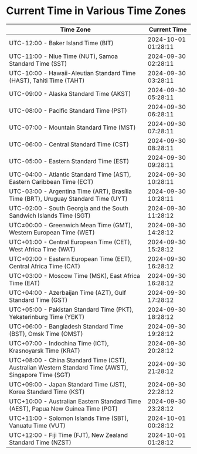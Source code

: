 # Current Time in Various Time Zones

| Time Zone | Current Time |
|-----------|--------------|
| UTC-12:00 - Baker Island Time (BIT) | 2024-10-01 01:28:11 |
| UTC-11:00 - Niue Time (NUT), Samoa Standard Time (SST) | 2024-09-30 02:28:11 |
| UTC-10:00 - Hawaii-Aleutian Standard Time (HAST), Tahiti Time (TAHT) | 2024-09-30 03:28:11 |
| UTC-09:00 - Alaska Standard Time (AKST) | 2024-09-30 05:28:11 |
| UTC-08:00 - Pacific Standard Time (PST) | 2024-09-30 06:28:11 |
| UTC-07:00 - Mountain Standard Time (MST) | 2024-09-30 07:28:11 |
| UTC-06:00 - Central Standard Time (CST) | 2024-09-30 08:28:11 |
| UTC-05:00 - Eastern Standard Time (EST) | 2024-09-30 09:28:11 |
| UTC-04:00 - Atlantic Standard Time (AST), Eastern Caribbean Time (ECT) | 2024-09-30 10:28:11 |
| UTC-03:00 - Argentina Time (ART), Brasília Time (BRT), Uruguay Standard Time (UYT) | 2024-09-30 10:28:11 |
| UTC-02:00 - South Georgia and the South Sandwich Islands Time (SGT) | 2024-09-30 11:28:12 |
| UTC±00:00 - Greenwich Mean Time (GMT), Western European Time (WET) | 2024-09-30 14:28:12 |
| UTC+01:00 - Central European Time (CET), West Africa Time (WAT) | 2024-09-30 15:28:12 |
| UTC+02:00 - Eastern European Time (EET), Central Africa Time (CAT) | 2024-09-30 16:28:12 |
| UTC+03:00 - Moscow Time (MSK), East Africa Time (EAT) | 2024-09-30 16:28:12 |
| UTC+04:00 - Azerbaijan Time (AZT), Gulf Standard Time (GST) | 2024-09-30 17:28:12 |
| UTC+05:00 - Pakistan Standard Time (PKT), Yekaterinburg Time (YEKT) | 2024-09-30 18:28:12 |
| UTC+06:00 - Bangladesh Standard Time (BST), Omsk Time (OMST) | 2024-09-30 19:28:12 |
| UTC+07:00 - Indochina Time (ICT), Krasnoyarsk Time (KRAT) | 2024-09-30 20:28:12 |
| UTC+08:00 - China Standard Time (CST), Australian Western Standard Time (AWST), Singapore Time (SGT) | 2024-09-30 21:28:12 |
| UTC+09:00 - Japan Standard Time (JST), Korea Standard Time (KST) | 2024-09-30 22:28:12 |
| UTC+10:00 - Australian Eastern Standard Time (AEST), Papua New Guinea Time (PGT) | 2024-09-30 23:28:12 |
| UTC+11:00 - Solomon Islands Time (SBT), Vanuatu Time (VUT) | 2024-10-01 00:28:12 |
| UTC+12:00 - Fiji Time (FJT), New Zealand Standard Time (NZST) | 2024-10-01 01:28:12 |
